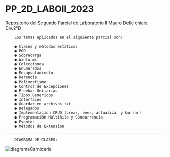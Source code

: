 # PP_2D_LABOII_2023
Repositorio del Segundo Parcial de Laboratorio II
Mauro Delle chiaie.  Div.2°D

        Los temas aplicados en el siguiente parcial son:  

        ● Clases y métodos estáticos
        ● POO
        ● Sobrecarga
        ● Winforms
        ● Colecciones
        ● Enumerados
        ● Encapsulamiento
        ● Herencia
        ● Polimorfismo
        ● Control de Excepciones
        ● Pruebas Unitarias
        ● Tipos Genericos
        ● Interfaces
        ● Guardar en archivos txt.
        ● Delegados
        ● Implementacíon CRUD (crear, leer, actualizar y borrar)
        ● Programación Multihilo y Concurrencia
        ● Eventos
        ● Métodos de Extensión
        
-----------------------------------------------------------------------------------------------------------------

        DIAGRAMA DE CLASES:

![diagramaCarniceria](https://github.com/MauroDelle/SP_2D_LABOII_2023/assets/78158566/53a3ac45-5b05-40ab-8022-243da50cb108)
